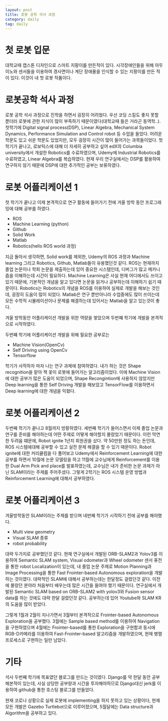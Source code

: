 ```yaml
---
layout: post
title: 로봇 공학 석사 과정
category: daily
tag: daily
---
```


# 첫 로봇 입문

대학교때 캡스톤 디자인으로 스마트 지팡이를 만든적이 있다. 시각장애인들을 위해 아두이노와 센서들을 이용하여 경사면이나 계단 장애물을 인식할 수 있는 지팡이를 만든 적이 있다. 이것이 내 첫 로봇 작품이다.

# 로봇공학 석사 과정

로봇 공학 석사 과정으로 진학을 하면서 굉장히 어려웠다. 우선 코딩 스킬도 좋지 못할 뿐더러 로봇에 관한 지식이 많이 부족하기 때문이였다(대학교때 들은 거라곤 동역학..). 첫학기에 Digital signal process(DSP), Linear Algebra, Mechanical System Dynamics, Performance Simulation and Control robot 등 수업을 들었다. 어려운 학문도 있고 쉬운 학문도 있었지만, 모두 굉장히 시간이 많이 들어가는 과목들이었다. 첫 학기가 끝나고, 로보틱스에 대해 더 자세히 공부하고 싶어 edX의 Columbia university에서 개설한 Robotics를 수료하였으며, Udemy에 Industrial Robotics를 수료하였고, Linear Algebra를 복습하였다. 현재 우리 연구실에서는 DSP를 활용하여 연구하지 않기 때문에 DSP에 대한 추가적인 공부는 보류하였다.

# 로봇 어플리케이션 1

첫 학기가 끝나고 이제 본격적으로 연구 활동에 들어가기 전에 겨울 방학 동안 프로그래밍에 대해 공부를 하였다.

- ROS
- Machine Learning (python)
- Github
- Solid Work
- Matlab
- Robotics(hello ROS world 과정)

지금 돌아서 생각하면, Solid work를 제외한, Udemy의 ROS 과정과 Machine learning 그리고 Robotics, Github, Matlab들이 유용했던것 같다. ROS는 현재까지 졸업 논문이나 학회 논문을 제출하는데 있어 중요한 시스템인데, 디버그가 많고 메카니즘을 이해하는데 시간이 필요하다. Machine Learning은 사실 현재 어디에서도 쓰이고 있기 때문에, 기본적인 개념을 알고 있다면 논문을 읽거나 공부하는데 이해하기 쉽기 때문이다. Robotics는 Robotics의 개념을 ROS를 이용하여 실제로 개발을 해보는 것인데, 굉장히 도움이 많이 되었다. Matlab은 연구 뿐만아니라 수업중에도 많이 쓰이는데 모든 수학적 시뮬레이션이나 문제를 해결하는데 있어서는 Matlab을 알고 있는것이 좋다.

겨울 방학동안 어플리케이션 개발을 위한 역량을 쌓았으며 두번쨰 학기에 개발을 본격적으로 시작하였다.

두번쨰 학기에 어플리케이션 개발을 위해 필요한 공부로는

- Machine Vision(OpenCv)
- Self Driving using OpenCv
- Tensorflow

학기가 사작하자 마자 나는 연구 과제에 참여하였다. 내가 하는 것은 Shape recognition을 맡아 책 꽃이 로봇에 들어가는 알고리즘이었다. 이에 Machine Vision에 대한 공부가 많은 도움이 되었으며, Shape Recongintion에 사용하지 않았지만 Deep learning을 통한 Self Driving 개발을 해보았고 TensorFlow를 이용하면서 Deep learning에 대한 개념을 익혔다.

# 로봇 어플리케이션 2

두번째 학기가 끝나고 8월까지 방황하였다. 세번째 학기가 들어스면서 이제 졸업 논문과 연구를 준비를 해야하는데 어떤 주제로 어떻게 해야할지 몰랐었기 때문이다. 이런 막연한 두려움 떄문에, Robot ignite 1년치 회원권을 샀다. 약 50만원 정도 하는 돈인데, ROS 시스템에대해 공부할 수 있고 실전 문제 해결을 할 수 있기 때문이다. Robot ignite에 대한 커리큘럼을 다 풀어보고 Udemy에서 Reinforcement Learning에 대한 공부를 하면서 10월에 논문 모델링을 하고 11월에 교수님에게 Reinforcement를 이용한 Dual Arm Pick and place를 발표하였는데, 교수님은 내가 준비한 논문 과제가 아닌 SLAM이라는 주제를 주어주셨다. 그렇게 2학기는 ROS 시스템 운영 방법과 Reinforcement Learning에 대해서 공부하였다.

# 로봇 어플리케이션 3

겨울방학동안 SLAM이라는 주제를 받으며 네번째 학기가 시작하기 전에 공부를 해야했다.

- Multi view geometry
- Visual SLAM 종류
- robot probability

대략 두가지로 공부했던것 같다. 현재 연구실에서 개발된 ORB-SLAM2과 Yolov3를 이용하여 Semantic SLAM system, Visual odometer과 Wheel odometer 센서 퓨전을 통한 robot Localization이 있는데, 내 졸업 논문 주제로 Motion Planning과 Image Processing을 통한 Fast Frointer-based Autonomous exploration을 개발하는 것이였다. 대략적인 SLAM에 대해서 공부하는데는 한달정도 걸렸던것 같다. 이전에 몰랐던 분야라 처음부터 배우는데 많은 시간을 들여야 했기 때문이다. 연구실에서 개발된 Semantic SLAM based on ORB-SLAM2 with yolov3와 Fusion sensor data를 하는 것에도 대략 한달 걸렸던것 같다. 공부하는데 있어 Youtube와 SLAM KR의 도움을 많이 받았다.

그렇게 1월과 2월이 지나가면서 3월부터 본격적으로 Frointer-based Autonomous Exploration을 공부했다. 3월에는 Sample based method를 이용하여 Navigation을 구현하였으며 4월에는 Frointer-based를 통한 Exploration을 구현함과 동시에 RGB-D카메라를 이용하여 Fast-Frointer-based 알고리즘을 개발하였으며, 현재 병렬 프로세스로 구현하는 일만 남았다.

# 기타

석사 두번쨰 학기에 목표였던 블로그를 만드는 것이였다. Django를 약 한달 동안 공부해본적이 있는데, 사실 상당한 공부량과 시간을 투자해야하므로 Django대신 jerk를 이용하여 github을 통한 호스팅 블로그를 만들었다.

현재 코로나 상황으로 실제 로봇에 implementing을 하지 못하고 있는 상황이다, 현재 모든 개발은 Gazebo Turtlebot으로 이루어졌으며, 5월달에는 Data structure과 Algorithm을 공부하고 있다.
